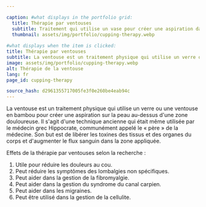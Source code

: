 ```yaml
---

caption: #what displays in the portfolio grid:
  title: Thérapie par ventouses
  subtitle: Traitement qui utilise un vase pour créer une aspiration dans la peau sur une zone douloureuse
  thumbnail: assets/img/portfolio/cupping-therapy.webp
  
#what displays when the item is clicked:
title: Thérapie par ventouses
subtitle: La ventouse est un traitement physique qui utilise un verre ou une ventouse en bambou pour créer une succion sur la peau au-dessus d'une zone douloureuse. C'est une technique ancienne qui était même utilisée par le médecin grec Hippocrate, communément appelé le ''père'' de la médecine. Son objectif est de libérer les toxines des tissus et des organes du corps et d'augmenter le flux sanguin dans la zone appliquée.
image: assets/img/portfolio/cupping-therapy.webp
alt: Thérapie de la ventouse
lang: fr
page_id: cupping-therapy

source_hash: d2961355717005fe3f0e260be4eab94c
---
```

La ventouse est un traitement physique qui utilise un verre ou une ventouse en bambou pour créer une aspiration sur la peau au-dessus d'une zone douloureuse. Il s'agit d'une technique ancienne qui était même utilisée par le médecin grec Hippocrate, communément appelé le « père » de la médecine. Son but est de libérer les toxines des tissus et des organes du corps et d'augmenter le flux sanguin dans la zone appliquée.

Effets de la thérapie par ventouses selon la recherche :
1. Utile pour réduire les douleurs au cou.
2. Peut réduire les symptômes des lombalgies non spécifiques.
3. Peut aider dans la gestion de la fibromyalgie.
4. Peut aider dans la gestion du syndrome du canal carpien.
5. Peut aider dans les migraines.
6. Peut être utilisé dans la gestion de la cellulite.
